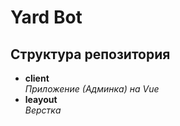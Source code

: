 # Yard Bot



## Структура репозитория

- **client**  
*Приложение (Админка) на Vue*
- **leayout**  
*Верстка*
